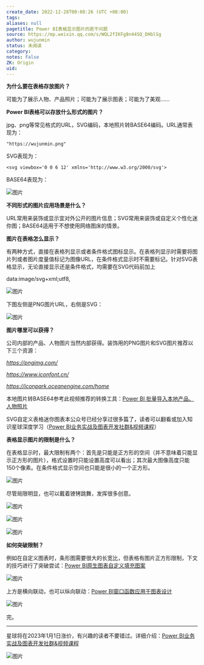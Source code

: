 ```yaml
---
create_date: 2022-12-28T00:08:26 (UTC +08:00)
tags: 
aliases: null
pagetitle: Power BI表格显示图片的若干问题
source: https://mp.weixin.qq.com/s/WQL2fIKFg8n44SQ_DHblSg
author: wujunmin
status: 未阅读
category: 
notes: False
ZK: Origin
uid: 
---
```


**为什么要在表格存放图片？**

可能为了展示人物、产品照片；可能为了展示图表；可能为了美观……  

**Power BI表格可以存放什么形式的图片？**  

jpg、png等常见格式的URL，SVG编码，本地照片转BASE64编码。URL通常表现为：

```
"https://wujunmin.png"
```

SVG表现为：  

```
<svg viewbox='0 0 6 12' xmlns='http://www.w3.org/2000/svg'>
```

BASE64表现为：

![图片](https://mmbiz.qpic.cn/mmbiz_png/JHQQIBqYy6R2qHRRkS7iaEOFbkicreBHoOb0fWxxl8L0Jx3Fq0WP1IzamjHE0g66PdpLzxgcKjknat7z0af8E6Fw/640?wx_fmt=png&wxfrom=5&wx_lazy=1&wx_co=1)

**不同形式的图片应用场景是什么？**  

URL常用来装饰或显示宜对外公开的图片信息；SVG常用来装饰或自定义个性化迷你图；BASE64适用于不想使用网络图床的情景。  

**图片在表格怎么显示？**

有两种方式，直接在表格列显示或者条件格式图标显示。在表格列显示时需要将图片列或者图片度量值标记为图像URL，在条件格式显示时不需要标记。针对SVG表格显示，无论直接显示还是条件格式，均需要在SVG代码前加上

data:image/svg+xml;utf8,

![图片](https://mmbiz.qpic.cn/mmbiz_png/JHQQIBqYy6TkfVmjp4rKe6UPjWK6ickPM5y9p0DeDicBlXj0qAOBM4c46FqiaECumE78vEbbkadxFBhoN3HhrQAhQ/640?wx_fmt=png&wxfrom=5&wx_lazy=1&wx_co=1)

下图左侧是PNG图片URL，右侧是SVG：

![图片](https://mmbiz.qpic.cn/mmbiz_png/JHQQIBqYy6TkfVmjp4rKe6UPjWK6ickPMobpRiamKgAJFgH6O5NwDLHAFB0BQLVqb175xMo6PdegibNfiaxzBOZ0zQ/640?wx_fmt=png&wxfrom=5&wx_lazy=1&wx_co=1)

**图片哪里可以获得？**

公司内部的产品、人物图片当然内部获得。装饰用的PNG图片和SVG图片推荐以下三个资源：  

_https://pngimg.com/_

_https://www.iconfont.cn/_

_https://iconpark.oceanengine.com/home_

本地图片转BASE64参考此视频推荐的转换工具：[Power BI 批量导入本地产品、人物照片](http://mp.weixin.qq.com/s?__biz=MzIxOTQ5MjQxNQ==&mid=2247490046&idx=1&sn=f399c968180d24318b7abed5a1f206f5&chksm=97db20aea0aca9b86ef50d3504ebc68b5c1ea2b2102868752339963fda2ff7f2d1b1a8d26e42&scene=21#wechat_redirect)

SVG自定义表格迷你图表本公众号已经分享过很多篇了，读者可以翻看或加入知识星球深度学习（[Power BI业务实战及图表开发社群&视频课程](http://mp.weixin.qq.com/s?__biz=MzIxOTQ5MjQxNQ==&mid=2247491267&idx=1&sn=9f8011a4c2a7f38f17b6ef4168625c63&chksm=97db2793a0acae853c07277e58d55c0b8db67e953b44228508b7282f4e907af330cf64efbf51&scene=21#wechat_redirect)）

**表格显示图片的限制是什么？**

在表格显示时，最大限制有两个：首先是只能是正方形的空间（并不意味着只能显示正方形的图片），格式设置时只能设置高度可以看出；其次最大图像高度只能150个像素。在条件格式显示空间也只能是很小的一个正方形。

![图片](https://mmbiz.qpic.cn/mmbiz_png/JHQQIBqYy6R2qHRRkS7iaEOFbkicreBHoO08WLESkKicLyxZ80BNKcps4Y6L2RHzBq0mK4b3jKFRbHoujVCia1ibcYg/640?wx_fmt=png&wxfrom=5&wx_lazy=1&wx_co=1)

尽管局限明显，也可以戴着镣铐跳舞，发挥很多创意。

![图片](https://mmbiz.qpic.cn/mmbiz_png/JHQQIBqYy6R2qHRRkS7iaEOFbkicreBHoOic63trG7oH4BGkCHJgEZTTsyGqIiaEvk560q5S5mzQGNnp1LSZJXPbhQ/640?wx_fmt=png&wxfrom=5&wx_lazy=1&wx_co=1)

![图片](https://mmbiz.qpic.cn/mmbiz_png/JHQQIBqYy6R2qHRRkS7iaEOFbkicreBHoOJPribjuHOmQOib6xWWw8blMt74CS5rg6UzicoRQ0PmCvnZxzLrkFEnc2g/640?wx_fmt=png&wxfrom=5&wx_lazy=1&wx_co=1)

![图片](https://mmbiz.qpic.cn/mmbiz_png/JHQQIBqYy6R2qHRRkS7iaEOFbkicreBHoO5fMBhqt53KsL28w3FyMLJrEbhIYFBxViazlEiaF2Ruic9cnuibDuTVsUuA/640?wx_fmt=png&wxfrom=5&wx_lazy=1&wx_co=1)

**如何突破限制？**  

例如在自定义图表时，条形图需要很大的长宽比，但表格有图片正方形限制，下文的技巧进行了突破尝试：[Power BI原生图表自定义填充图案](http://mp.weixin.qq.com/s?__biz=MzIxOTQ5MjQxNQ==&mid=2247491163&idx=1&sn=ff7b4bcb76fac28722d51b8c0b37132f&chksm=97db270ba0acae1d5190a32272b5a70639c79e8c56be4577d9d0b864dec89ca3b4f313ab2425&scene=21#wechat_redirect)

![图片](https://mmbiz.qpic.cn/mmbiz_png/JHQQIBqYy6R2qHRRkS7iaEOFbkicreBHoO2h6mNBIaoYrzLoDmUAJ8TdSOPHjY0ibiahR266QuesocxnCZBTOvia2uA/640?wx_fmt=png&wxfrom=5&wx_lazy=1&wx_co=1)

上方是横向联动，也可以纵向联动：[Power BI窗口函数应用于图表设计](http://mp.weixin.qq.com/s?__biz=MzIxOTQ5MjQxNQ==&mid=2247491348&idx=1&sn=d457df1d8a24ed4d83b5b1bc2f25516c&chksm=97db2644a0acaf52ba7a522ead1495e18e7d370b39beeb463660e81239a50645fbc92dec833a&scene=21#wechat_redirect)  

![图片](https://mmbiz.qpic.cn/mmbiz_png/JHQQIBqYy6R2qHRRkS7iaEOFbkicreBHoOE9TdEgoD7Og7nURIiaBxhZO9I3nwPLuLooxo3QtYgn0WPxDhlc6GfyQ/640?wx_fmt=png&wxfrom=5&wx_lazy=1&wx_co=1)

完。  

___

星球将在2023年1月1日涨价，有兴趣的读者不要错过。详细介绍：[Power BI业务实战及图表开发社群&视频课程](http://mp.weixin.qq.com/s?__biz=MzIxOTQ5MjQxNQ==&mid=2247491267&idx=1&sn=9f8011a4c2a7f38f17b6ef4168625c63&chksm=97db2793a0acae853c07277e58d55c0b8db67e953b44228508b7282f4e907af330cf64efbf51&scene=21#wechat_redirect)

![图片](https://mmbiz.qpic.cn/mmbiz_jpg/JHQQIBqYy6SrFOpSISmqT2k74QM76UrbIBKw9vBMzBUmBfibKCas2iccpABJdicQ4UNYGL2QCMLGaesXVyJ601kvw/640?wx_fmt=jpeg&wxfrom=5&wx_lazy=1&wx_co=1)
